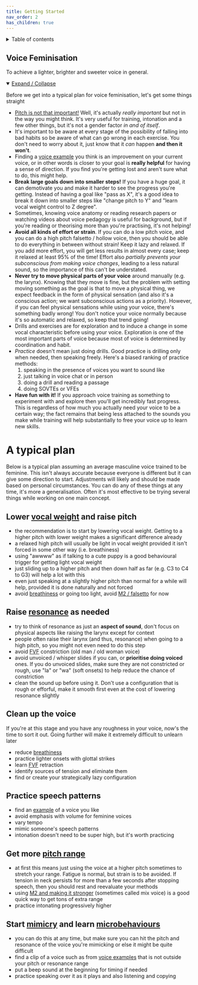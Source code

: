 ```yaml
---
title: Getting Started
nav_order: 2
has_children: true
---
```

<details closed markdown="block">
  <summary>
    Table of contents
  </summary>
{: .text-delta }
1. TOC
{:toc}
</details>


## Voice Feminisation
To achieve a lighter, brighter and sweeter voice in general.
<details open markdown="block">
<summary>
<u>Expand / Collapse</u>
</summary>

Before we get into a typical plan for voice feminisation, let's get some things straight
- [Pitch is not that important!](pitch) Well, it's actually _really important_ but not in the way you might think. It's very useful for training, intonation and a few other things, but it's not a gender factor _in and of itself_.
- It's important to be aware at every stage of the possibility of falling into bad habits so be aware of what can go wrong in each exercise. You don't need to worry about it, just know that it *can* happen **and then it won't**.
- Finding a [voice example](/wiki/pages/voice-examples) you think is an improvement on your current voice, or in other words is closer to your goal is **really helpful** for having a sense of direction. If you find you're getting lost and aren't sure what to do, this might help.
- **Break large goals down into smaller steps!** If you have a huge goal, it can demotivate you and make it harder to see the progress you're getting. Instead of having a goal like "pass as X", it's a good idea to break it down into smaller steps like "change pitch to Y" and "learn vocal weight control to Z degree".
- Sometimes, knowing voice anatomy or reading research papers or watching videos about voice pedagogy is useful for background, but if you're reading or theorising more than you're practising, it's not helping!
- **Avoid all kinds of effort or strain**. If you can do a low pitch voice, and you can do a high pitch falsetto / hollow voice, then you should be able to do everything in between without strain! Keep it lazy and relaxed. If you add more effort, you will get less results in almost every case; keep it relaxed at least 95% of the time! Effort also *partially prevents your subconscious from making voice changes*, leading to a less natural sound, so the importance of this can't be understated.
- **Never try to move physical parts of your voice** around manually (e.g. the larynx). Knowing that they move is fine, but the problem with setting moving something as the goal is that to move a physical thing, we expect feedback in the form of physical sensation (and also it's a conscious action; we want subconscious actions as a priority). However, if you can feel physical sensations while using your voice, there's something badly wrong! You don't notice your voice normally because it's so automatic and relaxed, so keep that trend going!
- Drills and exercises are for exploration and to induce a change in some vocal characteristic before using your voice. Exploration is one of the most important parts of voice because most of voice is determined by coordination and habit.
- *Practice* doesn't mean just doing drills. Good practice is drilling only when needed, then speaking freely. Here's a biased ranking of practice methods:
  1. speaking in the presence of voices you want to sound like
  2. just talking in voice chat or in person
  3. doing a drill and reading a passage
  4. doing SOVTEs or VFEs
- **Have fun with it!** If you approach voice training as something to experiment with and explore then you'll get incredibly fast progress. This is regardless of how much you actually need your voice to be a certain way; the fact remains that being less attached to the sounds you make while training will help substantially to free your voice up to learn new skills.

# A typical plan
Below is a typical plan assuming an average masculine voice trained to be feminine. This isn't always accurate because everyone is different but it can give some direction to start. Adjustments will likely and should be made based on personal circumstances. You can do any of these things at any time, it's more a generalisation. Often it's most effective to be trying several things while working on one main concept.

## Lower [vocal weight](/wiki/pages/vocal-weight) and raise pitch
- the recommendation is to start by lowering vocal weight. Getting to a higher pitch with lower weight makes a significant difference already
- a relaxed high pitch will usually be light in vocal weight provided it isn't forced in some other way (i.e. breathiness)
- using "awwww" as if talking to a cute puppy is a good behavioural trigger for getting light vocal weight
- just sliding up to a higher pitch and then down half as far (e.g. C3 to C4 to G3) will help a lot with this
- even just speaking at a slightly higher pitch than normal for a while will help, provided it is done naturally and not forced
- avoid [breathiness](/wiki/pages/clarity/breathiness) or going too light, avoid [M2 / falsetto](/wiki/pages/other-resources/mechanisms) for now

## Raise [resonance](/wiki/pages/resonance) as needed
- try to think of resonance as just an **aspect of sound**, don't focus on physical aspects like raising the larynx except for context
- people often raise their larynx (and thus, resonance) when going to a high pitch, so you might not even need to do this step
- avoid [FVF](/wiki/pages/clarity/FVF) constriction (old man / old woman voice)
- avoid unvoiced / whisper slides if you can, or **prioritise doing voiced** ones. If you do unvoiced slides, make sure they are not constricted or rough, use "la" or "wa" (soft onsets) to help reduce the chance of constriction
- clean the sound up before using it. Don't use a configuration that is rough or efforful, make it smooth first even at the cost of lowering resonance slightly

## Clean up the voice
If you're at this stage and you have any roughness in your voice, now's the time to sort it out. Going further will make it extremely difficult to unlearn later

- reduce [breathiness](/wiki/pages/clarity/breathiness)
- practice lighter onsets with glottal strikes
- learn [FVF](/wiki/pages/clarity/FVF) retraction
- identify sources of tension and eliminate them
- find or create your strategically lazy configuration

## Practice speech patterns
- find an [example](/wiki/pages/voice-examples) of a voice you like
- avoid emphasis with volume for feminine voices
- vary tempo
- mimic someone's speech patterns
- intonation doesn't need to be super high, but it's worth practicing

## Get more [pitch range](/wiki/pages/pitch-range)
- at first this means just using the voice at a higher pitch sometimes to stretch your range. Fatigue is normal, but strain is to be avoided. If tension in neck persists for more than a few seconds after stopping speech, then you should rest and reevaluate your methods
- using [M2 and making it stronger](/wiki/pages/pitch-range/strong-m2) (sometimes called mix voice) is a good quick way to get tons of extra range
- practice intonating progressively higher

## Start [mimicry](/wiki/pages/microbehaviours/mimicry) and learn [microbehaviours](/wiki/pages/microbehaviours)
- you can do this at any time, but make sure you can hit the pitch and resonance of the voice you're mimicking or else it might be quite difficult
- find a clip of a voice such as from [voice examples](/wiki/pages/voice-examples) that is not outside your pitch or resonance range
- put a beep sound at the beginning for timing if needed
- practice speaking over it as it plays and also listening and copying
</details>
